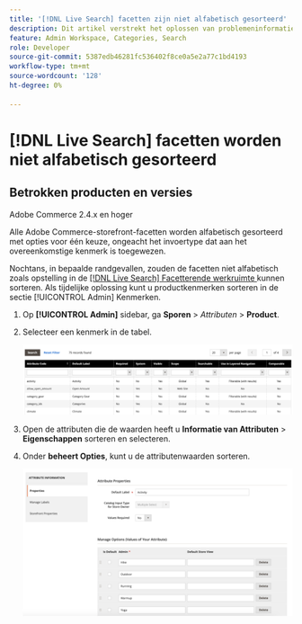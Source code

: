 ```yaml
---
title: '[!DNL Live Search] facetten zijn niet alfabetisch gesorteerd'
description: Dit artikel verstrekt het oplossen van problemeninformatie als de  [!DNL Live Search]  facetten niet alfabetisch gesorteerd zijn.
feature: Admin Workspace, Categories, Search
role: Developer
source-git-commit: 5387edb46281fc536402f8ce0a5e2a77c1bd4193
workflow-type: tm+mt
source-wordcount: '128'
ht-degree: 0%

---
```


# [!DNL Live Search] facetten worden niet alfabetisch gesorteerd

## Betrokken producten en versies

Adobe Commerce 2.4.x en hoger

Alle Adobe Commerce-storefront-facetten worden alfabetisch gesorteerd met opties voor één keuze, ongeacht het invoertype dat aan het overeenkomstige kenmerk is toegewezen.

Nochtans, in bepaalde randgevallen, zouden de facetten niet alfabetisch zoals opstelling in de [[!DNL Live Search]  Facetterende werkruimte ](https://experienceleague.adobe.com/en/docs/commerce-merchant-services/live-search/live-search-admin/facets/faceting-workspace) kunnen sorteren. Als tijdelijke oplossing kunt u productkenmerken sorteren in de sectie [!UICONTROL Admin] Kenmerken.

1. Op **[!UICONTROL Admin]** sidebar, ga **Sporen** > *Attributen* > **Product**.
1. Selecteer een kenmerk in de tabel.

   ![ Lijst van Attributen ](assets/attribute-list.png)

1. Open de attributen die de waarden heeft u **Informatie van Attributen** > **Eigenschappen** sorteren en selecteren.
1. Onder **beheert Opties**, kunt u de attributenwaarden sorteren.

   ![ de attributen van de Soort ](assets/sort-attributes.png)
